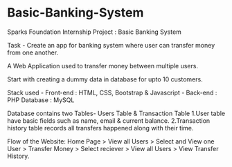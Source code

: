 # Basic-Banking-System

Sparks Foundation Internship Project : Basic Banking System

Task - Create an app for banking system where user can transfer money from one another.

A Web Application used to transfer money between multiple users.

Start with creating a dummy data in database for upto 10 customers.

Stack used - Front-end : HTML, CSS, Bootstrap & Javascript 
           - Back-end : PHP Database : MySQL

Database contains two Tables- Users Table & Transaction Table
1.User table have basic fields such as name, email & current balance.
2.Transaction history table records all transfers happened along with their time.

Flow of the Website: Home Page > View all Users > Select and View one User > Transfer Money > Select reciever > View all Users > View Transfer History.
